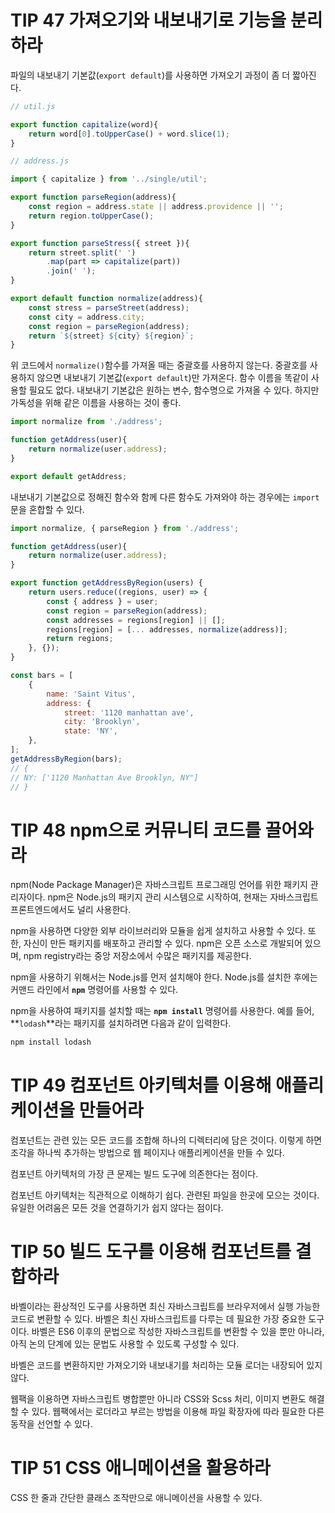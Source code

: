 # TIP 47 가져오기와 내보내기로 기능을 분리하라

파일의 내보내기 기본값(`export default`)를 사용하면 가져오기 과정이 좀 더 짧아진다. 

```jsx
// util.js

export function capitalize(word){
	return word[0].toUpperCase() + word.slice(1);
}
```

```jsx
// address.js

import { capitalize } from '../single/util';

export function parseRegion(address){
	const region = address.state || address.providence || '';
	return region.toUpperCase();
}

export function parseStress({ street }){
	return street.split(' ')
		.map(part => capitalize(part))
		.join(' ');
}

export default function normalize(address){
	const stress = parseStreet(address);
	const city = address.city;
	const region = parseRegion(address);
	return `${street} ${city} ${region}`;
}
```

위 코드에서 `normalize()`함수를 가져올 때는 중괄호를 사용하지 않는다. 중괄호를 사용하지 않으면 내보내기 기본값(`export default`)만 가져온다. 함수 이름을 똑같이 사용할 필요도 없다. 내보내기 기본값은 원하는 변수, 함수명으로 가져올 수 있다. 하지만 가독성을 위해 같은 이름을 사용하는 것이 좋다.

```jsx
import normalize from './address';

function getAddress(user){
	return normalize(user.address);
}

export default getAddress;
```

내보내기 기본값으로 정해진 함수와 함께 다른 함수도 가져와야 하는 경우에는 `import`문을 혼합할 수 있다. 

```jsx
import normalize, { parseRegion } from './address';

function getAddress(user){
	return normalize(user.address);
}

export function getAddressByRegion(users) {
	return users.reduce((regions, user) => {
		const { address } = user;
		const region = parseRegion(address);
		const addresses = regions[region] || [];
		regions[region] = [... addresses, normalize(address)];
		return regions;
	}, {});
}

const bars = [
	{
		name: 'Saint Vitus',
		address: {
			street: '1120 manhattan ave',
			city: 'Brooklyn',
			state: 'NY',
	},
];
getAddressByRegion(bars);
// {
// NY: ['1120 Manhattan Ave Brooklyn, NY"]
// }
```

# TIP 48 npm으로 커뮤니티 코드를 끌어와라

npm(Node Package Manager)은 자바스크립트 프로그래밍 언어를 위한 패키지 관리자이다. npm은 Node.js의 패키지 관리 시스템으로 시작하여, 현재는 자바스크립트 프론트엔드에서도 널리 사용한다.

npm을 사용하면 다양한 외부 라이브러리와 모듈을 쉽게 설치하고 사용할 수 있다. 또한, 자신이 만든 패키지를 배포하고 관리할 수 있다. npm은 오픈 소스로 개발되어 있으며, npm registry라는 중앙 저장소에서 수많은 패키지를 제공한다.

npm을 사용하기 위해서는 Node.js를 먼저 설치해야 한다. Node.js를 설치한 후에는 커맨드 라인에서 **`npm`** 명령어를 사용할 수 있다.

npm을 사용하여 패키지를 설치할 때는 **`npm install`** 명령어를 사용한다. 예를 들어, **`lodash`**라는 패키지를 설치하려면 다음과 같이 입력한다.

```jsx
npm install lodash
```

# TIP 49 컴포넌트 아키텍처를 이용해 애플리케이션을 만들어라

컴포넌트는 관련 있는 모든 코드를 조합해 하나의 디렉터리에 담은 것이다. 이렇게 하면 조각을 하나씩 추가하는 방법으로 웹 페이지나 애플리케이션을 만들 수 있다. 

컴포넌트 아키텍처의 가장 큰 문제는 빌드 도구에 의존한다는 점이다. 

컴포넌트 아키텍처는 직관적으로 이해하기 쉽다. 관련된 파일을 한곳에 모으는 것이다. 유일한 어려움은 모든 것을 연결하기가 쉽지 않다는 점이다. 

# TIP 50 빌드 도구를 이용해 컴포넌트를 결합하라

바벨이라는 환상적인 도구를 사용하면 최신 자바스크립트를 브라우저에서 실행 가능한 코드로 변환할 수 있다. 바벨은 최신 자바스크립트를 다루는 데 필요한 가장 중요한 도구이다. 바벨은 ES6 이후의 문법으로 작성한 자바스크립트를 변환할 수 있을 뿐만 아니라, 아직 논의 단계에 있는 문법도 사용할 수 있도록 구성할 수 있다.

바벨은 코드를 변환하지만 가져오기와 내보내기를 처리하는 모듈 로더는 내장되어 있지 않다. 

웹팩을 이용하면 자바스크립트 병합뿐만 아니라 CSS와 Scss 처리, 이미지 변환도 해결할 수 있다. 웹팩에서는 로더라고 부르는 방법을 이용해 파일 확장자에 따라 필요한 다른 동작을 선언할 수 있다.

# TIP 51 CSS 애니메이션을 활용하라

CSS 한 줄과 간단한 클래스 조작만으로 애니메이션을 사용할 수 있다.